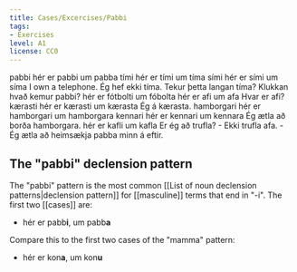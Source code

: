 ```yaml
---
title: Cases/Excercises/Pabbi
tags:
- Exercises
level: A1
license: CC0
---
```

<vocabulary>
pabbi
hér er pabbi um pabba
tími
hér er tími um tíma
sími
hér er sími um síma
I own a telephone.
Ég hef ekki tíma. 
Tekur þetta langan tíma?
Klukkan hvað kemur pabbi?
hér er fótbolti um fóbolta
hér er afi um afa
Hvar er afi?
kærasti
hér er kærasti um kærasta
Ég á kærasta.
hamborgari
hér er hamborgari um hamborgara
kennari
hér er kennari um kennara
Ég ætla að borða hamborgara.
hér er kafli um kafla
Er ég að trufla?
- Ekki trufla afa.
- Ég ætla að heimsækja pabba minn á eftir.
</vocabulary>

## The "pabbi" declension pattern

The "pabbi" pattern is the most common [[List of noun declension patterns|declension pattern]] for [[masculine]] terms that end in "-i". The first two [[cases]] are:

* hér er pabb**i**, um pabb**a**

Compare this to the first two cases of the "mamma" pattern:

* hér er kon**a**, um kon**u**
